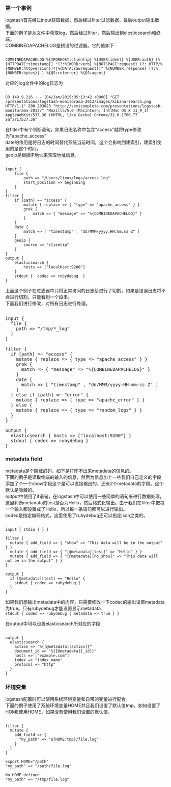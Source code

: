 ### 第一个事例
logstash首先经过input获取数据，然后经过filter过滤数据，最后output输出数据。    
下面的例子是从文件中获取log，然后经过filter，然后输出到elesticsearch和终端。    
COMBINEDAPACHELOG是预设的过滤器。它的值如下  
<pre><code>
COMBINEDAPACHELOG %{IPORHOST:clientip} %{USER:ident} %{USER:auth} [%{HTTPDATE:timestamp}] "(?:%{WORD:verb} %{NOTSPACE:request} (?: HTTP/%{NUMBER:httpversion})?|%{DATA:rawrequest})" %{NUMBER:response} (?:%{NUMBER:bytes}|-) %{QS:referrer} %{QS:agent}
</code></pre>
对应的log文件中的log日志为  
<pre><code>
83.149.9.216 - - [04/Jan/2015:05:13:42 +0000] "GET /presentations/logstash-monitorama-2013/images/kibana-search.png HTTP/1.1" 200 203023 "http://semicomplete.com/presentations/logstash-monitorama-2013/" "Mozilla/5.0 (Macintosh; IntlMac OS X 11_9_1) AppleWebKit/537.36 (KHTML, like Gecko) Chrome/32.0.1700.77 Safari/537.36"
</code></pre>
在fitler中有个判断语句，如果日志名称中包含"access"就将type修改为"apache\_access"  
date的作用是将日志的时间替代系统当前时间，这个会影响到建索引，建索引使用的是这个时间。  
geoip是根据IP地址来获取地址信息。  
<pre><code>
input {
    file {
        path => "/Users/linux/logs/access.log"
        start_position => beginning
    }
}
filter {
    if [path] =~ "access" {
        mutate { replace => { "type" => "apache_access" } }
        grok {
            match => { "message" => "%{COMBINEDAPACHELOG}" }
        }
    }
    date {
        match => [ "timestamp" , "dd/MMM/yyyy:HH:mm:ss Z" ]
    }
    geoip {
        source => "clientip"
    }
}
output {
    elasticsearch {
        hosts => ["localhost:9200"]
    }
    stdout {  codec => rubydebug  }
}
</code></pre>
上面这个例子在过滤器中只将正常访问的日志给进行了切割，如果是错误日志将不会进行切割，只能看到一个段串。  
下面我们进行修改，对所有日志进行处理。  
<pre></code>
input {
  file {
    path => "/tmp/*_log"
  }
}

filter {
  if [path] =~ "access" {
    mutate { replace => { type => "apache_access" } }
    grok {
      match => { "message" => "%{COMBINEDAPACHELOG}" }
    }
    date {
      match => [ "timestamp" , "dd/MMM/yyyy:HH:mm:ss Z" ]
    }
  } else if [path] =~ "error" {
    mutate { replace => { type => "apache_error" } }
  } else {
    mutate { replace => { type => "random_logs" } }
  }
}

output {
  elasticsearch { hosts => ["localhost:9200"] }
  stdout { codec => rubydebug }
}
</code></pre>



### metadata field
metadata是个隐藏的列，如下是打印不出来metadata的信息的。  
下面的例子是读取终端的输入的信息，然后为信息加上一些我们自己定义的字段  
添加了个一个show字段这个是可以直接输出的，还有2个metadata的字段。这个默认是隐藏的。  
output中使用了if语句，在logstash中可以使用一些简单的语句来进行数据处理，这里判断metadata的test是否为Hello，然后格式化输出。由于我们在filter中把每一个输入都设置成了Hello，所以每一条语句都可以进行输出。  
codec是指定编码格式，这里使用了rubydebug还可以指定json之类的。   
<pre><code>
input { stdin { } }

filter {
  mutate { add_field => { "show" => "This data will be in the output" } }
  mutate { add_field => { "[@metadata][test]" => "Hello" } }
  mutate { add_field => { "[@metadata][no_show]" => "This data will not be in the output" } }
}

output {
  if [@metadata][test] == "Hello" {
    stdout { codec => rubydebug }
  }
}
</code></pre>
如果我们想输出metadata中的内容，只需要修改一下codec的输出设置metadata为true。只有rubydebug才能设置显示metadata.  
`stdout { codec => rubydebug { metadata => true } }`  

在output中可以设置elasticsearch所对应的字段
<pre><code>
output {
  elasticsearch {
    action => "%{[@metadata][action]}"
    document_id => "%{[@metadata][_id]}"
    hosts => ["example.com"]
    index => "index_name"
    protocol => "http"
  }
}
</code></pre>

### 环境变量
logstash配置时可以使用系统环境变量和自带的变量进行配合。  
下面的例子使用了系统环境变量HOME并且我们设置了默认值tmp，如何设置了HOME使用HOME，如果没有使用我们设置的默认值。
<pre><code>
filter {
  mutate {
    add_field => {
      "my_path" => "${HOME:tmp}/file.log"
    }
  }
}

export HOME="/path"
"my_path" => "/path/file.log"

No HOME defined
"my_path" => "/tmp/file.log"
</code></pre>